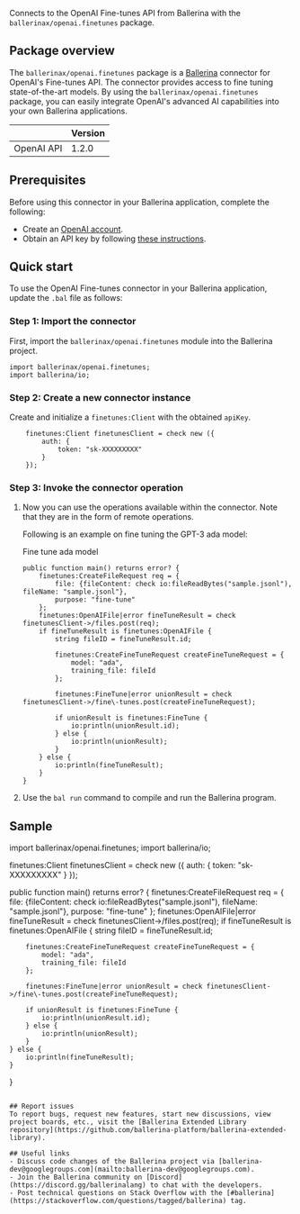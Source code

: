 Connects to the OpenAI Fine-tunes API from Ballerina with the `ballerinax/openai.finetunes` package.

## Package overview
The `ballerinax/openai.finetunes` package is a [Ballerina](https://ballerina.io/) connector for OpenAI's Fine-tunes API. The connector provides access to fine tuning state-of-the-art models. By using the `ballerinax/openai.finetunes` package, you can easily integrate OpenAI's advanced AI capabilities into your own Ballerina applications.

|                             | Version         |
|-----------------------------|-----------------|
| OpenAI API                  | 1.2.0           |

## Prerequisites

Before using this connector in your Ballerina application, complete the following:

* Create an [OpenAI account](https://beta.openai.com/signup/).
* Obtain an API key by following [these instructions](https://platform.openai.com/docs/api-reference/authentication).

## Quick start

To use the OpenAI Fine-tunes connector in your Ballerina application, update the `.bal` file as follows:

### Step 1: Import the connector
First, import the `ballerinax/openai.finetunes` module into the Ballerina project.

```ballerina
import ballerinax/openai.finetunes;
import ballerina/io;
```

### Step 2: Create a new connector instance
Create and initialize a `finetunes:Client` with the obtained `apiKey`.
```ballerina
    finetunes:Client finetunesClient = check new ({
        auth: {
            token: "sk-XXXXXXXXX"
        }
    });
```

### Step 3: Invoke the connector operation
1. Now you can use the operations available within the connector. Note that they are in the form of remote operations.

    Following is an example on fine tuning the GPT-3 ada model:

    Fine tune ada model

    ```ballerina
    public function main() returns error? {
        finetunes:CreateFileRequest req = {
            file: {fileContent: check io:fileReadBytes("sample.jsonl"), fileName: "sample.jsonl"},
            purpose: "fine-tune"
        };
        finetunes:OpenAIFile|error fineTuneResult = check finetunesClient->/files.post(req);
        if fineTuneResult is finetunes:OpenAIFile {
            string fileID = fineTuneResult.id;

            finetunes:CreateFineTuneRequest createFineTuneRequest = {
                model: "ada",
                training_file: fileId
            };

            finetunes:FineTune|error unionResult = check finetunesClient->/fine\-tunes.post(createFineTuneRequest);

            if unionResult is finetunes:FineTune {
                io:println(unionResult.id);
            } else {
                io:println(unionResult);
            }
        } else {
            io:println(fineTuneResult);
        }
    }
    ``` 
2. Use the `bal run` command to compile and run the Ballerina program.

## Sample
import ballerinax/openai.finetunes;
import ballerina/io;

finetunes:Client finetunesClient = check new ({
    auth: {
        token: "sk-XXXXXXXXX"
    }
});

public function main() returns error? {
    finetunes:CreateFileRequest req = {
        file: {fileContent: check io:fileReadBytes("sample.jsonl"), fileName: "sample.jsonl"},
        purpose: "fine-tune"
    };
    finetunes:OpenAIFile|error fineTuneResult = check finetunesClient->/files.post(req);
    if fineTuneResult is finetunes:OpenAIFile {
        string fileID = fineTuneResult.id;

        finetunes:CreateFineTuneRequest createFineTuneRequest = {
            model: "ada",
            training_file: fileId
        };

        finetunes:FineTune|error unionResult = check finetunesClient->/fine\-tunes.post(createFineTuneRequest);

        if unionResult is finetunes:FineTune {
            io:println(unionResult.id);
        } else {
            io:println(unionResult);
        }
    } else {
        io:println(fineTuneResult);
    }
}
```

## Report issues
To report bugs, request new features, start new discussions, view project boards, etc., visit the [Ballerina Extended Library repository](https://github.com/ballerina-platform/ballerina-extended-library).

## Useful links
- Discuss code changes of the Ballerina project via [ballerina-dev@googlegroups.com](mailto:ballerina-dev@googlegroups.com).
- Join the Ballerina community on [Discord](https://discord.gg/ballerinalang) to chat with the developers.
- Post technical questions on Stack Overflow with the [#ballerina](https://stackoverflow.com/questions/tagged/ballerina) tag.
